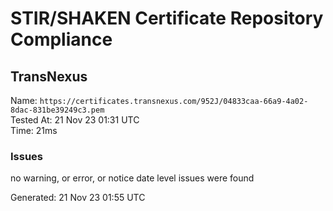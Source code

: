 # STIR/SHAKEN Certificate Repository Compliance

## TransNexus

Name: `https://certificates.transnexus.com/952J/04833caa-66a9-4a02-8dac-831be39249c3.pem`\
Tested At: 21 Nov 23 01:31 UTC\
Time: 21ms

### Issues

no warning, or error, or notice date level issues were found

Generated: 21 Nov 23 01:55 UTC